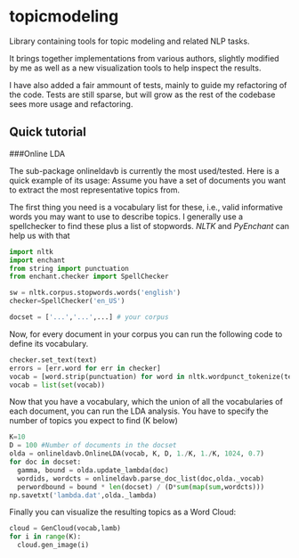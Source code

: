 topicmodeling
=============

Library containing tools for topic modeling and related NLP tasks.

It brings together implementations from various authors, slightly modified by me as well as a new visualization tools
to help inspect the results.

I have also added a fair ammount of tests, mainly to guide my refactoring of
the code. Tests are still sparse, but will grow as the rest of the codebase sees more usage and refactoring.

Quick tutorial
--------------

###Online LDA


The sub-package onlineldavb is currently  the most used/tested.
Here is a quick example of its usage:
Assume you have a set of documents you want to extract the most representative topics from. 

The first thing you need is a vocabulary list for these, i.e., valid informative words you may want to use 
to describe topics. I generally use a spellchecker to find these plus a list of stopwords.
*NLTK* and *PyEnchant* can help us with that

```python
import nltk
import enchant
from string import punctuation
from enchant.checker import SpellChecker

sw = nltk.corpus.stopwords.words('english')
checker=SpellChecker('en_US')

docset = ['...','...',...] # your corpus
```
Now, for every document in your corpus you can run the following code to define its vocabulary.
```python
checker.set_text(text)
errors = [err.word for err in checker]
vocab = [word.strip(punctuation) for word in nltk.wordpunct_tokenize(text) if word.strip(punctuation) not in sw+errors]
vocab = list(set(vocab))
```
Now that you have a vocabulary, which the union of all the vocabularies of each document, you can run the 
LDA analysis. You have to specify the number of topics you expect to find (K below)
```python
K=10
D = 100 #Number of documents in the docset
olda = onlineldavb.OnlineLDA(vocab, K, D, 1./K, 1./K, 1024, 0.7)
for doc in docset:
  gamma, bound = olda.update_lambda(doc)
  wordids, wordcts = onlineldavb.parse_doc_list(doc,olda._vocab)
  perwordbound = bound * len(docset) / (D*sum(map(sum,wordcts)))
np.savetxt('lambda.dat',olda._lambda)
```
Finally you can visualize the resulting topics as a Word Cloud:
```python
cloud = GenCloud(vocab,lamb)
for i in range(K):
  cloud.gen_image(i)
```
